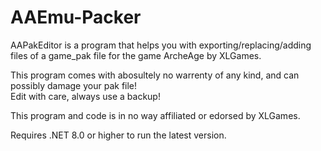 # AAEmu-Packer

AAPakEditor is a program that helps you with exporting/replacing/adding files of a game_pak file for the game ArcheAge by XLGames.

This program comes with abosultely no warrenty of any kind, and can possibly damage your pak file!<br>
Edit with care, always use a backup!

This program and code is in no way affiliated or edorsed by XLGames.

Requires .NET 8.0 or higher to run the latest version.
